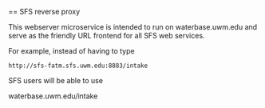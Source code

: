 
== SFS reverse proxy

This webserver microservice is intended to run on waterbase.uwm.edu and serve as the friendly URL frontend for all SFS web services.

For example, instead of having to type

    http://sfs-fatm.sfs.uwm.edu:8883/intake
    
SFS users will be able to use

   waterbase.uwm.edu/intake
   
   
